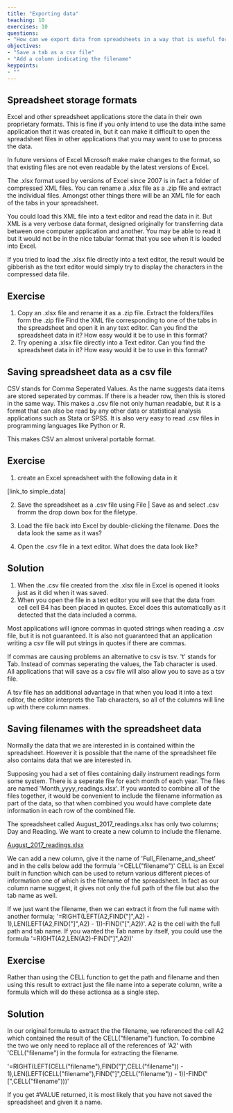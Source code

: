 ```yaml
---
title: "Exporting data"
teaching: 10
exercises: 10
questions:
- "How can we export data from spreadsheets in a way that is useful for downstream applications?"
objectives:
- "Save a tab as a csv file"
- "Add a column indicating the filename"
keypoints:
- ""
---
```


## Spreadsheet storage formats

Excel and other spreadsheet applications store the data in their own proprietary formats. 
This is fine if you only intend to use the data inthe same application that it was created in, but it
can make it difficult to open the spreadsheet files in other applications that you may want to use to 
process the data.

In future versions of Excel Microsoft make make changes to the format, so that existing files are not even readable by the latest versions of Excel.


The .xlsx format used by versions of Excel since 2007 is in fact a folder of compressed XML files. 
You can rename a .xlsx file as a .zip file and extract the individual files. 
Amongst other things there will be an XML file for each of the tabs in your spreadsheet.

You could load this XML file into a text editor and read the data in it. But XML is a very verbose data format, designed originally for 
transferring data between one computer application and another. You may be able to read it but it would not be in the nice tabular format
that you see when it is loaded into Excel.

If you tried to load the .xlsx file directly into a text editor, the result would be gibberish as the text editor 
would simply try to display the characters in the compressed data file.


## Exercise

1. Copy an .xlsx file and rename it as a .zip file.
   Extract the folders/files form the .zip file
   Find the XML file corresponding to one of the tabs in the spreadsheet and open it in any text editor.
   Can you find the spreadsheet data in it? How easy would it be to use in this format?
2. Try opening a .xlsx file directly into a Text editor. 
   Can you find the spreadsheet data in it? How easy would it be to use in this format?

## Saving spreadsheet data as a csv file

CSV  stands for Comma Seperated Values. As the name suggests data items are stored seperated by commas. 
If there is a header row, then this is stored in the same way.
This makes a .csv file not only human readable, but it is a format that can also be read by any other data or 
statistical analysis applications such as Stata or SPSS.
It is also very easy to read .csv files in programming languages like Python or R.

This makes CSV an almost univeral portable format. 

## Exercise
1. create an Excel spreadsheet with the following data in it 

[link_to simple_data]

2. Save the spreadsheet as a .csv file using
   File | Save as   and select .csv fromm  the drop down box for the filetype.

3. Load the file back into Excel by double-clicking the filename. Does the data look the same as it was?

4. Open the .csv file in a text editor. What does the data look like?

## Solution

1. When the .csv file created from the .xlsx file in Excel is opened it looks just as it did when it was saved.
2. When you open the file in a text editor you will see that the data from cell  cell B4 has been placed in quotes.
   Excel does this automatically as it detected that the data included a comma. 

Most applications will ignore commas in quoted strings when reading a .csv file, but it is not guaranteed. 
It is also not guaranteed that an application writing a csv file will put strings in quotes if there are commas.

If commas are causing problems an alternative to csv is tsv. 't' stands for Tab. Instead of commas seperating the values, the Tab character is used.
All applications that will save as a csv file will also allow you to save as a tsv file.

A tsv file has an additional advantage in that when you load it into a text editor, the editor interprets the Tab characters, so all of the columns will
line up with there column names.


## Saving filenames with the spreadsheet data

Normally the data that we are interested in is contained within the spreadsheet. However it is possible that the name 
of the spreadsheet file also contains data that we are interested in.

Supposing you had a set of files containing daily instrument readings form some system. 
There is a seperate file for each month of each year. The files are named 'Month_yyyy_readings.xlsx'. 
If you wanted to combine all of the files together, it would be convenient to include the filename information as part of the data,
so that when combined you would have complete date information in each row of the combined file.

The spreadsheet called August_2017_readings.xlsx has only two columns; Day and Reading. We want to create a new column to include the filename.

[August_2017_readings.xlsx](../fig/....)

We can add a new column, give it the name of 'Full_Filename_and_sheet' and in the cells below add the formula '=CELL("filename")'
CELL is an Excel built in function which can be used to return various different pieces of information one of which is the filename
of the spreadsheet. In fact as our column name suggest, it gives not only the full path of the file but also the tab name as well.

If we just want the filename, then we can extract it from the full name with another formula; 
'=RIGHT(LEFT(A2,FIND("]",A2) - 1),LEN(LEFT(A2,FIND("]",A2) - 1))-FIND("[",A2))'. A2 is the cell with the full path and tab name.
If you wanted the Tab name by itself, you could use the formula '=RIGHT(A2,LEN(A2)-FIND("]",A2))'

## Exercise

Rather than using the CELL function to get the path and filename and then using this result to extract just the file name into a seperate column, write a formula which will do these actionsa as a single step.

## Solution

In our original formula to extract the the filename, we referenced the cell A2 which contained the result of the CELL("filename") function. To combine the two we only need to replace all of the references of 'A2' with 'CELL("filename") in the formula for extracting the filename.

'=RIGHT(LEFT(CELL("filename"),FIND("]",CELL("filename")) - 1),LEN(LEFT(CELL("filename"),FIND("]",CELL("filename")) - 1))-FIND("[",CELL("filename")))'
 
If you get #VALUE returned, it is most likely that you have not saved the spreadsheet and given it a name.


